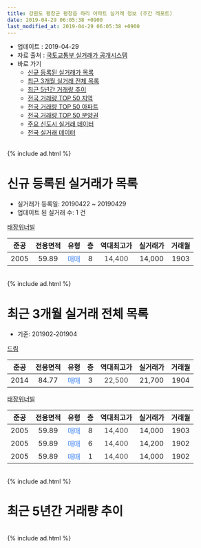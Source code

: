 ```yaml
---
title: 강원도 평창군 평창읍 하리 아파트 실거래 정보 (주간 레포트)
date: 2019-04-29 06:05:38 +0900
last_modified_at: 2019-04-29 06:05:38 +0900
---
```


* 업데이트 : 2019-04-29
* 자료 출처 : [국토교통부 실거래가 공개시스템](http://rt.molit.go.kr)
* 바로 가기
    * [신규 등록된 실거래가 목록](#신규-등록된-실거래가-목록)
    * [최근 3개월 실거래 전체 목록](#최근-3개월-실거래-전체-목록)
    * [최근 5년간 거래량 추이](#최근-5년간-거래량-추이)
    * [전국 거래량 TOP 50 지역](https://inasie.github.io/apt-trade-info/최근-3개월-전국에서-가장-거래가-많이-발생한-지역)
    * [전국 거래량 TOP 50 아파트](https://inasie.github.io/apt-trade-info/최근-3개월-전국에서-가장-거래가-많이-발생한-아파트)
    * [전국 거래량 TOP 50 분양권](https://inasie.github.io/apt-trade-info/최근-3개월-전국에서-가장-거래가-많이-발생한-분양권)
    * [주요 신도시 실거래 데이터](https://inasie.github.io/apt-trade-info/주요-신도시)
    * [전국 실거래 데이터](https://inasie.github.io/apt-trade-info/전국)
<br>
{% include ad.html %}
<br>

# 신규 등록된 실거래가 목록
* 실거래가 등록일: 20190422 ~ 20190429
* 업데이트 된 실거래 수: 1 건


[태장위너빌](https://search.naver.com/search.naver?query=%EA%B0%95%EC%9B%90%EB%8F%84+%ED%8F%89%EC%B0%BD%EA%B5%B0+%ED%8F%89%EC%B0%BD%EC%9D%8D+%ED%95%98%EB%A6%AC+%ED%83%9C%EC%9E%A5%EC%9C%84%EB%84%88%EB%B9%8C)

|준공|전용면적|유형|층|역대최고가|실거래가|거래월|
|:---:|:---:|:---:|:---:|:---:|:---:|:---:|
|2005|59.89|<span style="color:#4285f3">매매</span>|8|<span style="color:#444444">14,400</span>|14,000|1903|


<br>
{% include ad.html %}
<br>

# 최근 3개월 실거래 전체 목록
* 기준: 201902-201904


[드림](https://search.naver.com/search.naver?query=%EA%B0%95%EC%9B%90%EB%8F%84+%ED%8F%89%EC%B0%BD%EA%B5%B0+%ED%8F%89%EC%B0%BD%EC%9D%8D+%ED%95%98%EB%A6%AC+%EB%93%9C%EB%A6%BC)

|준공|전용면적|유형|층|역대최고가|실거래가|거래월|
|:---:|:---:|:---:|:---:|:---:|:---:|:---:|
|2014|84.77|<span style="color:#4285f3">매매</span>|3|<span style="color:#444444">22,500</span>|21,700|1904|

[태장위너빌](https://search.naver.com/search.naver?query=%EA%B0%95%EC%9B%90%EB%8F%84+%ED%8F%89%EC%B0%BD%EA%B5%B0+%ED%8F%89%EC%B0%BD%EC%9D%8D+%ED%95%98%EB%A6%AC+%ED%83%9C%EC%9E%A5%EC%9C%84%EB%84%88%EB%B9%8C)

|준공|전용면적|유형|층|역대최고가|실거래가|거래월|
|:---:|:---:|:---:|:---:|:---:|:---:|:---:|
|2005|59.89|<span style="color:#4285f3">매매</span>|8|<span style="color:#444444">14,400</span>|14,000|1903|
|2005|59.89|<span style="color:#4285f3">매매</span>|6|<span style="color:#444444">14,400</span>|14,200|1902|
|2005|59.89|<span style="color:#4285f3">매매</span>|1|<span style="color:#444444">14,400</span>|14,000|1902|


<br>
{% include ad.html %}
<br>

# 최근 5년간 거래량 추이


<div style="width:100%;">
    <canvas id="deal_progress" height="200"></canvas>
</div>

<script>
new Chart(document.getElementById("deal_progress"), {
    type: 'line',
    data: {
        labels: ['201404','201405','201406','201407','201408','201409','201410','201411','201412','201501','201502','201503','201504','201505','201506','201507','201508','201509','201510','201511','201512','201601','201602','201603','201604','201605','201606','201607','201608','201609','201610','201611','201612','201701','201702','201703','201704','201705','201706','201707','201708','201709','201710','201711','201712','201801','201802','201803','201804','201805','201806','201807','201808','201809','201810','201811','201812','201901','201902','201903','201904'],
        datasets: [{
            label: '매매',
            pointRadius: 1,
            data: [0, 0, 1, 0, 0, 1, 0, 0, 0, 0, 0, 0, 2, 0, 1, 0, 1, 0, 2, 5, 2, 0, 1, 3, 3, 1, 1, 1, 0, 0, 1, 1, 0, 2, 2, 0, 0, 0, 2, 0, 3, 1, 0, 1, 1, 1, 0, 1, 1, 1, 0, 1, 1, 1, 1, 4, 0, 0, 2, 1, 1],
            borderColor: "rgba(255, 201, 14, 1)",
            backgroundColor: "rgba(255, 201, 14, 0.5)",
            fill: false,
            lineTension: 0
        },{
            label: '전월세',
            pointRadius: 1,
            data: [0, 0, 0, 0, 0, 0, 1, 0, 0, 0, 0, 0, 0, 0, 0, 0, 0, 0, 0, 1, 0, 2, 0, 0, 1, 0, 0, 0, 0, 0, 0, 0, 0, 0, 0, 0, 0, 0, 0, 0, 0, 0, 0, 1, 0, 0, 0, 0, 0, 0, 0, 0, 0, 0, 0, 0, 0, 0, 0, 0, 0],
            borderColor: "rgba(0, 141, 185, 1)",
            backgroundColor: "rgba(0, 141, 185, 0.5)",
            fill: false,
            lineTension: 0
        }
        ]
    },
    options: {
        responsive: true,
        title: {
            display: false
        },
        tooltips: {
            mode: 'index',
            intersect: false
        },
        hover: {
            mode: 'nearest',
            intersect: true
        },
        scales: {
            xAxes: [{
                display: true,
                scaleLabel: {
                    display: true,
                    labelString: '년/월'
                }
            }],
            yAxes: [{
                display: true,
                ticks: {
                    suggestedMin: 0,
                },
                scaleLabel: {
                    display: true,
                    labelString: '실거래 수'
                }
            }]
        }
    }
});

</script>


<br>
{% include ad.html %}
<br>

